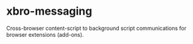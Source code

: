 xbro-messaging
==============

Cross-browser content-script to background script communications for browser extensions (add-ons).
